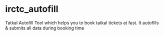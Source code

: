 # irctc_autofill
Tatkal Autofill Tool which helps you to book tatkal tickets at fast. It autofills &amp; submits all data during booking time
